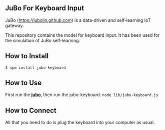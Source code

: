 JuBo For Keyboard Input
-------

JuBo (https://jubolin.github.com) is a data-driven and self-learning IoT gateway.

This repository contains the model for keyboard input.
It has been used for the simulation of JuBo self-learning.

## How to Install
`$ npm install jubo-keyboard`

## How to Use
First run the [**jubo**](https://github.com/jubolin/jubo), then run the jubo-keyboard.
`node lib/jubo-keyboard.js`

## How to Connect
All that you need to do is plug the keyboard into your computer as usual.

